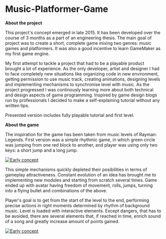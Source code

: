 # Music-Platformer-Game

**About the project**

This project's concept emerged in late 2015. It has been developed over the course of 3 months as a part of an engineering thesis. The main goal of project was to create a short, complete game mixing two genres: music games and platformers. It was also a good incentive to learn GameMaker as my first game engine. 

My first attempt to tackle a project that had to be a playable product brought a lot of experience. As the only developer, artist and designer I had to face completely new situations like organizing code in new environment, getting permission to use music track, creating animations, designing levels and implementing mechanisms to synchronise level with music. As the project progressed I was continously learning more about both technical and design aspects of game programming. Inspired by game design blogs run by professionals I decided to make a self-explaining tutorial without any written tips.

Presented version includes fully playable tutorial and first level.

**About the game**

The inspiration for the game has been taken from music levels of Rayman: Legends. First version was a simple rhythmic game, in which green circle was jumping from one red block to another, and player was using only two keys: a short jump and a long jump.

[![Early concept](https://img.youtube.com/vi/mfMk4XXgZ-A/0.jpg)](https://www.youtube.com/watch?v=mfMk4XXgZ-A)

This simple mechanisms quickly depleted their posibilities in terms of gameplay attractiveness. Constant evolution of an idea has brought me to implementing new modules and starting from scratch several times. Game ended up with avatar having freedom of movement, rolls, jumps, turning into a flying bullet and combinations of the above.

Player's goal is to get from the start of the level to the end, performing precise actions in right moments determined by rhythm of background music. Level is loaded with interactive elements. Except dangers, that has to be avoided, there are several elements that, if reached in time, enrich sound of a song and greatly increase amount of points gained.

[![Early concept](https://img.youtube.com/vi/EBYWZrlTI2A/0.jpg)](https://www.youtube.com/watch?v=EBYWZrlTI2A)
